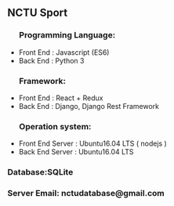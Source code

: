 <div>
  <h2> NCTU Sport </h2>
  <div>
    <ul>
      <h3>Programming Language:</h3>
      <li>Front End : Javascript (ES6)</li>
      <li>Back End : Python 3</li>
    </ul>
  </div>
  <div>
    <ul>
      <h3>Framework:</h3>
      <li>Front End : React + Redux</li>
      <li>Back End : Django, Django Rest Framework</li>
    </ul>
  </div>
  <div>
    <ul>
      <h3>Operation system:</h3>
      <li>Front End Server : Ubuntu16.04 LTS ( nodejs )</li>
      <li>Back End Server : Ubuntu16.04 LTS</li>
    </ul>
  </div>
  <div>
    <h3>Database:SQLite</h3>
  </div>
  <div>
    <h3>Server Email: nctudatabase@gmail.com</h3>
  </div>

